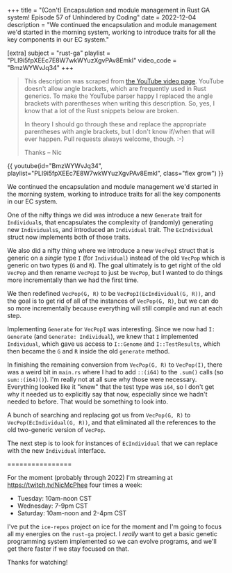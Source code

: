 +++
title = "(Con't) Encapsulation and module management in Rust GA system! Episode 57 of Unhindered by Coding"
date = 2022-12-04
description = "We continued the encapsulation and module management we'd started in the morning system, working to introduce traits for all the key components in our EC system."

[extra]
subject = "rust-ga"
playlist = "PLI9i5fpXEEc7E8W7wkWYuzXgvPAv8Emkl"
video_code = "BmzWYWvJq34"
+++

> This description was scraped from
> [the YouTube video page](https://www.youtube.com/watch?v=BmzWYWvJq34&list=PLI9i5fpXEEc7E8W7wkWYuzXgvPAv8Emkl).
> YouTube doesn't allow angle brackets, which are frequently used
> in Rust generics. To make the YouTube parser happy I replaced the
> angle brackets with parentheses when writing this description.
> So, yes, I know that a lot of the Rust snippets below are broken.
>
> In theory I should go through these and replace
> the appropriate parentheses with angle brackets, but I don't
> know if/when that will ever happen. Pull requests always
> welcome, though. :-)
>
> Thanks – Nic

<div>
 {{ 
    youtube(id="BmzWYWvJq34", playlist="PLI9i5fpXEEc7E8W7wkWYuzXgvPAv8Emkl", class="flex grow")
 }} 
</div>

We continued the encapsulation and module management we'd started in the morning system, working to introduce traits for all the key components in our EC system.

One of the nifty things we did was introduce a new `Generate` trait for `Individual`s, that encapsulates the complexity of (randomly) generating new `Individuals`s, and introduced an `Individual` trait. The `EcIndividual` struct now implements both of those traits.

We also did a nifty thing where we introduce a new `VecPopI` struct that is generic on a _single_ type `I` (for `Individual`) instead of the old `VecPop` which is generic on two types (`G` and `R`). The goal ultimately is to get right of the old `VecPop` and then rename `VecPopI` to just be `VecPop`, but I wanted to do things more incrementally than we had the first time.

We then redefined `VecPop(G, R)` to be `VecPopI(EcIndividual(G, R))`, and the goal is to get rid of all of the instances of `VecPop(G, R)`, but we can do so more incrementally because everything will still compile and run at each step.

Implementing `Generate` for `VecPopI` was interesting. Since we now had `I: Generate` (and `Generate: Individual`), we knew that `I` implemented `Individual`, which gave us access to `I::Genome` and `I::TestResults`, which then became the `G` and `R` inside the old `generate` method.

In finishing the remaining conversion from `VecPop(G, R)` to `VecPop(I)`, there was a weird bit in `main.rs` where I had to add `::(i64)` to the `.sum()` calls (so `sum::(i64)()`). I'm really not at all sure why those were necessary. Everything looked like it "knew" that the test type was `i64`, so I don't get why it needed us to explicitly say that now, especially since we hadn't needed to before. That would be something to look into.

A bunch of searching and replacing got us from `VecPop(G, R)` to `VecPop(EcIndividual(G, R))`, and that eliminated all the references to the old two-generic version of `VecPop`.

The next step is to look for instances of `EcIndividual` that we can replace with the new `Individual` interface.

================

For the moment (probably through 2022) I'm streaming at https://twitch.tv/NicMcPhee four times a week:

* Tuesday: 10am-noon CST
* Wednesday: 7-9pm CST
* Saturday: 10am-noon and 2-4pm CST

I've put the `ice-repos` project on ice for the moment and I'm going to focus all my energies on the `rust-ga` project. I _really_ want to get a basic genetic programming system implemented so we can evolve programs, and we'll get there faster if we stay focused on that.

Thanks for watching!
